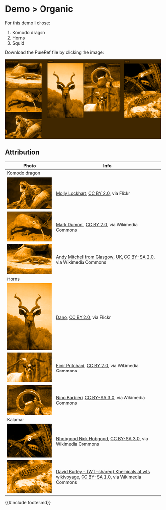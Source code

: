 # Demo > Organic

For this demo I chose:

1. Komodo dragon
1. Horns
1. Squid

Download the PureRef file by clicking the image:

[![](./assets/images/pureref-demo-organic.png)](./assets/references/demo-organic.pur)

## Attribution

| Photo | Info |
| --- | --- |
| Komodo dragon |
| [![](./assets/images/pureref-demo-organic/komodo-dragon01.png)](https://live.staticflickr.com/506/20270657956_0f39c90f5b_b.jpg) | <a href="https://flic.kr/p/wTfqoG">Molly Lockhart</a>, <a href="https://creativecommons.org/licenses/by/2.0">CC BY 2.0</a>, via Flickr |
| [![](./assets/images/pureref-demo-organic/komodo-dragon02.png)](https://upload.wikimedia.org/wikipedia/commons/9/9d/Komodo_dragon_with_tongue.jpg) | <a href="https://commons.wikimedia.org/wiki/File:Komodo_dragon_with_tongue.jpg">Mark Dumont</a>, <a href="https://creativecommons.org/licenses/by/2.0">CC BY 2.0</a>, via Wikimedia Commons |
| [![](./assets/images/pureref-demo-organic/komodo-dragon03.png)](https://upload.wikimedia.org/wikipedia/commons/8/8b/Komodo_Dragon%2C_Singapore_Zoo_%284448712446%29.jpg) | <a href="https://commons.wikimedia.org/wiki/File:Komodo_Dragon,_Singapore_Zoo_(4448712446).jpg">Andy Mitchell from Glasgow, UK</a>, <a href="https://creativecommons.org/licenses/by-sa/2.0">CC BY-SA 2.0</a>, via Wikimedia Commons |
| Horns |
| [![](./assets/images/pureref-demo-organic/horns01.png)](https://live.staticflickr.com/196/440494603_e1ff0b0b72_b.jpg) | <a href="https://flic.kr/p/EVDGx">Dano</a>, <a href="https://creativecommons.org/licenses/by/2.0">CC BY 2.0</a>, via Flickr |
| [![](./assets/images/pureref-demo-organic/horns02.png)](https://upload.wikimedia.org/wikipedia/commons/8/81/Feral_goat.jpg) | <a href="https://commons.wikimedia.org/wiki/File:Feral_goat.jpg">Einir Pritchard</a>, <a href="https://creativecommons.org/licenses/by/2.0">CC BY 2.0</a>, via Wikimedia Commons |
| [![](./assets/images/pureref-demo-organic/horns03.png)](https://upload.wikimedia.org/wikipedia/commons/d/de/Capra_ibex_ibex_%E2%80%93_01.jpg) | <a href="https://commons.wikimedia.org/wiki/File:Capra_ibex_ibex_%E2%80%93_01.jpg">Nino Barbieri</a>, <a href="http://creativecommons.org/licenses/by-sa/3.0/">CC BY-SA 3.0</a>, via Wikimedia Commons |
| Kalamar |
| [![](./assets/images/pureref-demo-organic/squid01.png)](https://upload.wikimedia.org/wikipedia/commons/6/6e/Sepioteuthis_lessoniana_%28Bigfin_reef_squid%29.jpg) | <a href="https://commons.wikimedia.org/wiki/File:Sepioteuthis_lessoniana_(Bigfin_reef_squid).jpg">Nhobgood Nick Hobgood</a>, <a href="https://creativecommons.org/licenses/by-sa/3.0">CC BY-SA 3.0</a>, via Wikimedia Commons |
| [![](./assets/images/pureref-demo-organic/squid02.png)](https://upload.wikimedia.org/wikipedia/commons/9/98/Bonaire_Squid.jpg) | <a href="https://commons.wikimedia.org/wiki/File:Bonaire_Squid.jpg">David Burley - (WT-shared) Khemicals at  wts wikivoyage</a>, <a href="https://creativecommons.org/licenses/by-sa/1.0">CC BY-SA 1.0</a>, via Wikimedia Commons |

{{#include footer.md}}

